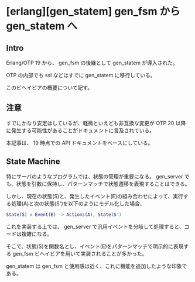 # [erlang][gen_statem] gen_fsm から gen_statem へ

## Intro

Erlang/OTP 19 から、 gen_fsm の後継として gen_statem が導入された。

OTP の内部でも ssl などはすでに gen_statem に移行している。

このビヘイビアの概要について記す。


## 注意

すでにかなり安定はしているが、軽微といえども非互換な変更が OTP 20 以降に発生する可能性があることがドキュメントに言及されている。

本記事は、 19 時点での API ドキュメントをベースにしている。


## State Machine

特にサーバのようなプログラムでは、状態の管理が重要になる。
gen_server でも、状態を引数に保持し、パターンマッチで状態遷移を表現することはできる。

しかし、現在の状態(S)と、発生したイベント(E)の組み合わせによって、実行する処理(A)と次の状態(S')を以下のようにモデル化した場合、

```erlang
State(S) x Event(E) -> Actions(A), State(S')
```


これを実装する上では、 gen_server で汎用イベントを分岐して処理すると、コードは複雑になる。

そこで、状態(S)を関数名とし、イベント(E)をパターンマッチで明示的に表現する gen_fsm ビヘイビアを用いて実装されることが多かった。

gen_statem は gen_fsm と使用感は近く、これに機能を追加したような印象である。




